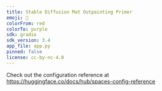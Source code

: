 ```yaml
---
title: Stable Diffusion Mat Outpainting Primer
emoji: 🐢
colorFrom: red
colorTo: purple
sdk: gradio
sdk_version: 3.4
app_file: app.py
pinned: false
license: cc-by-nc-4.0
---
```


Check out the configuration reference at https://huggingface.co/docs/hub/spaces-config-reference
